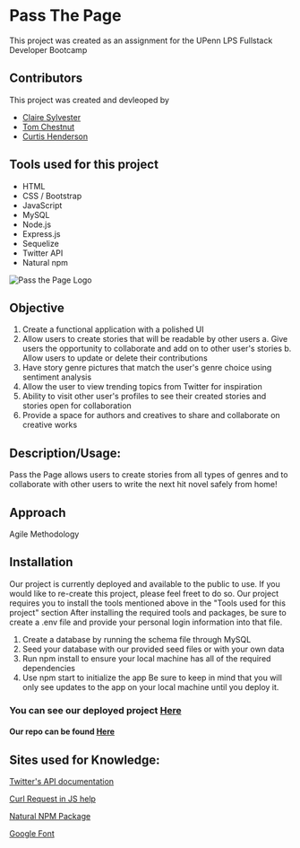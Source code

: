 # Pass The Page

This project was created as an assignment for the UPenn LPS Fullstack Developer Bootcamp 

## Contributors
This project was created and devleoped by
- [Claire Sylvester](https://github.com/CFsylvester)
- [Tom Chestnut](https://github.com/tchestnut85)
- [Curtis Henderson](https://github.com/chender93)


## Tools used for this project
- HTML
- CSS / Bootstrap
- JavaScript
- MySQL
- Node.js
- Express.js
- Sequelize
- Twitter API
- Natural npm

![Pass the Page Logo](https://github.com/CFsylvester/pass-the-page/blob/main/public/src/logo.png)


## Objective
1.	Create a functional application with a polished UI
2.	Allow users to create stories that will be readable by other users
a.	Give users the opportunity to collaborate and add on to other user's stories
b.	Allow users to update or delete their contributions
3.	Have story genre pictures that match the user's genre choice using sentiment analysis
4.	Allow the user to view trending topics from Twitter for inspiration  
5.	Ability to visit other user's profiles to see their created stories and stories open for collaboration
6.	Provide a space for authors and creatives to share and collaborate on creative works

## Description/Usage: 
Pass the Page allows users to create stories from all types of genres and to collaborate with other users to write the next hit novel safely from home!


## Approach
Agile Methodology

## Installation
Our project is currently deployed and available to the public to use. If you would like to re-create this project, please feel freet to do so.
Our project requires you to install the tools mentioned above in the "Tools used for this project" section
After installing the required tools and packages, be sure to create a .env file and provide your personal login information into that file.
1. Create a database by running the schema file through MySQL
2. Seed your database with our provided seed files or with your own data
3. Run npm install to ensure your local machine has all of the required dependencies
4. Use npm start to initialize the app
    Be sure to keep in mind that you will only see updates to the app on your local machine until you deploy it.

### You can see our deployed project [Here](https://passthepage.herokuapp.com/)

#### Our repo can be found [Here](https://github.com/CFsylvester/pass-the-page)


## Sites used for Knowledge:

[Twitter's API documentation](https://developer.twitter.com/en/docs/twitter-api/v1/trends/trends-for-location/api-reference/get-trends-place)

[Curl Request in JS help](https://stackoverflow.com/questions/25515936/perform-curl-request-in-javascript)

[Natural NPM Package](https://www.npmjs.com/package/natural)

[Google Font](https://fonts.google.com/specimen/Goudy+Bookletter+1911?query=book)
